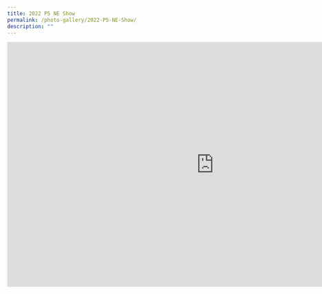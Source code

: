 ```yaml
---
title: 2022 P5 NE Show
permalink: /photo-gallery/2022-P5-NE-Show/
description: ""
---
```

<iframe allowfullscreen="true" height="569" width="960" frameborder="0" src="https://docs.google.com/presentation/d/e/2PACX-1vToHlQEEze18rwatQW1_HTdwC0CZy8Do4nm5_TAm_r5GAnurM4t2R3ZwbYBOAvxtXB2AmQU3QEccSRi/embed?start=true&amp;loop=true&amp;delayms=5000"></iframe>